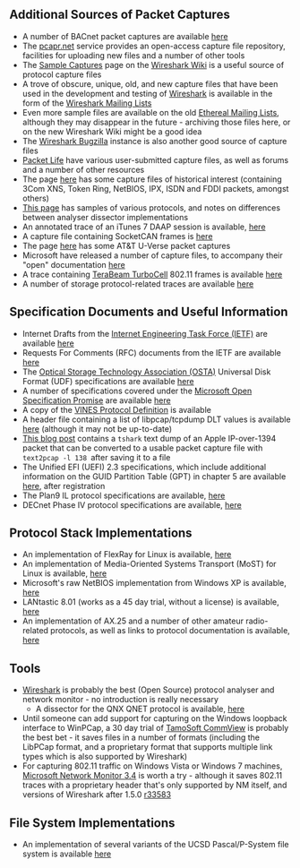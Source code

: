 ## Additional Sources of Packet Captures ##
  * A number of BACnet packet captures are available [here](http://kargs.net/captures/)
  * The [pcapr.net](http://pcapr.net) service provides an open-access capture file repository, facilities for uploading new files and a number of other tools
  * The [Sample Captures](http://wiki.wireshark.org/SampleCaptures) page on the [Wireshark Wiki](http://wiki.wireshark.org) is a useful source of protocol capture files
  * A trove of obscure, unique, old, and new capture files that have been used in the development and testing of [Wireshark](http://www.wireshark.org) is available in the form of the [Wireshark Mailing Lists](http://www.wireshark.org/lists/)
  * Even more sample files are available on the old [Ethereal Mailing Lists](http://www.ethereal.com/lists/), although they may disappear in the future - archiving those files here, or on the new Wireshark Wiki might be a good idea
  * The [Wireshark Bugzilla](https://bugs.wireshark.org) instance is also another good source of capture files
  * [Packet Life](http://packetlife.net/captures/) have various user-submitted capture files, as well as forums and a number of other resources
  * The page [here](http://aa-security.de/dumps/) has some capture files of historical interest (containing 3Com XNS, Token Ring, NetBIOS, IPX, ISDN and FDDI packets, amongst others)
  * [This page](http://www.thetechfirm.com/packets/index.html) has samples of various protocols, and notes on differences between analyser dissector implementations
  * An annotated trace of an iTunes 7 DAAP session is available, [here](http://www.webpages.ttu.edu/mroth/tunes/login.htm)
  * A capture file containing SocketCAN frames is [here](https://bugs.wireshark.org/bugzilla/show_bug.cgi?id=4299)
  * The page [here](http://jon.oberheide.org/uverse/) has some AT&T U-Verse packet captures
  * Microsoft have released a number of capture files, to accompany their "open" documentation [here](http://sysdoccap.codeplex.com/wikipage?title=System%20Overview%20Document%20Scenario%20Captures)
  * A trace containing [TeraBeam TurboCell](http://www.terabeam.com/solutions/network_opt/turbocell.php) 802.11 frames is available [here](https://bugs.wireshark.org/bugzilla/show_bug.cgi?id=2399)
  * A number of storage protocol-related traces are available [here](http://www.nlabooks.com/Resources.htm)

## Specification Documents and Useful Information ##
  * Internet Drafts from the [Internet Engineering Task Force (IETF)](http://www.ietf.org) are available [here](http://www.ietf.org/ID.html)
  * Requests For Comments (RFC) documents from the IETF are available [here](http://www.ietf.org/rfc.html)
  * The [Optical Storage Technology Association (OSTA)](http://www.osta.org) Universal Disk Format (UDF) specifications are available [here](http://osta.org/specs/index.htm)
  * A number of specifications covered under the [Microsoft Open Specification Promise](http://www.microsoft.com/interop/osp/default.mspx) are available [here](http://msdn.microsoft.com/en-us/library/cc203350.aspx)
  * A copy of the [VINES Protocol Definition](http://banyan.bamertal.com/Banyan-supplier-help/ProtoDef/ProtoDefMain.htm) is available
  * A header file containing a list of libpcap/tcpdump DLT values is available [here](http://fxr.watson.org/fxr/source/net/bpf.h) (although it may not be up-to-date)
  * [This blog post](http://taosecurity.blogspot.com/2006/01/freebsd-networking-over-firewire-you.html) contains a `tshark` text dump of an Apple IP-over-1394 packet that can be converted to a usable packet capture file with `text2pcap -l 138 `after saving it to a file
  * The Unified EFI (UEFI) 2.3 specifications, which include additional information on the GUID Partition Table (GPT) in chapter 5 are available [here](http://www.uefi.org/specs/), after registration
  * The Plan9 IL protocol specifications are available, [here](http://doc.cat-v.org/plan_9/4th_edition/papers/il/)
  * DECnet Phase IV protocol specifications are available, [here](http://linux-decnet.sourceforge.net/docs/doc_index.html)

## Protocol Stack Implementations ##
  * An implementation of FlexRay for Linux is available, [here](http://scriptkiller.de/en/a37/computer_electronics/linux/flexray_4_linux/flexray_protocol_stack_for_linux/)
  * An implementation of Media-Oriented Systems Transport (MoST) for Linux is available, [here](http://most4linux.sourceforge.net/)
  * Microsoft's raw NetBIOS implementation from Windows XP is available, [here](http://www.mac-net.com/174984.page)
  * LANtastic 8.01 (works as a 45 day trial, without a license) is available, [here](http://pcmicro.com/lantastic)
  * An implementation of AX.25 and a number of other amateur radio-related protocols, as well as links to protocol documentation is available, [here](http://www.linux-ax25.org)

## Tools ##
  * [Wireshark](http://www.wireshark.org) is probably the best (Open Source) protocol analyser and network monitor - no introduction is really necessary
    * A dissector for the QNX QNET protocol is available, [here](https://bugs.wireshark.org/bugzilla/show_bug.cgi?id=3934)
  * Until someone can add support for capturing on the Windows loopback interface to WinPCap, a 30 day trial of [TamoSoft CommView](http://www.tamos.com/products/commview/) is probably the best bet - it saves files in a number of formats (including the LibPCap format, and a proprietary format that supports multiple link types which is also supported by Wireshark)
  * For capturing 802.11 traffic on Windows Vista or Windows 7 machines, [Microsoft Network Monitor 3.4](http://www.microsoft.com/downloads/details.aspx?familyid=983b941d-06cb-4658-b7f6-3088333d062f&displaylang=en) is worth a try - although it saves 802.11 traces with a proprietary header that's only supported by NM itself, and versions of Wireshark after 1.5.0 [r33583](https://code.google.com/p/understand/source/detail?r=33583)

## File System Implementations ##
  * An implementation of several variants of the UCSD Pascal/P-System file system is available [here](http://ucsd-psystem-fs.sourceforge.net/)